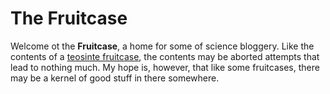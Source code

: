 # The Fruitcase

Welcome ot the **Fruitcase**, a home for some of science bloggery. Like the contents of a [teosinte fruitcase](https://www.google.com/url?sa=i&rct=j&q=&esrc=s&source=images&cd=&cad=rja&uact=8&ved=0ahUKEwiMn5jE3fHNAhUJ8WMKHWKpDPQQjRwIBw&url=http%3A%2F%2Fteosinte.wisc.edu%2Fquestions.html&psig=AFQjCNGES6lTYkZAYDCeuY8TsDSSR37WDQ&ust=1468543635349247), the contents may be aborted attempts that lead to nothing much. My hope is, however, that like some fruitcases, there may be a kernel of good stuff in there somewhere. 
